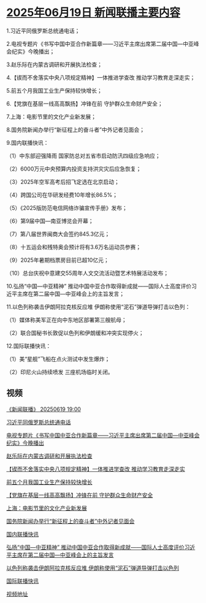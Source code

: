 # [2025年06月19日 新闻联播主要内容](https://tv.cctv.com/lm/xwlb/day/20250619.shtml)

1.习近平同俄罗斯总统通电话；

2.电视专题片《书写中国中亚合作新篇章——习近平主席出席第二届中国—中亚峰会纪实》今晚播出；

3.赵乐际在内蒙古调研和开展执法检查；

4.【锲而不舍落实中央八项规定精神】一体推进学查改 推动学习教育走深走实；

5.前五个月我国工业生产保持较快增长；

6.【党旗在基层一线高高飘扬】冲锋在前 守护群众生命财产安全；

7.上海：电影节里的文化产业新发展；

8.国务院新闻办举行“新征程上的奋斗者”中外记者见面会；

9.国内联播快讯：

（1）中东部迎强降雨 国家防总对五省市启动防汛四级应急响应；

（2）6000万元中央预算内投资支持洪灾灾后应急恢复；

（3）2025年空军高考后招飞定选在北京启动；

（4）跨国公司在华研发经费10年增长86.5%；

（5）《2025版防范电信网络诈骗宣传手册》发布；

（6）第9届中国—南亚博览会开幕；

（7）第八届世界闽商大会签约845.3亿元；

（8）十五运会和残特奥会预计将有3.6万名运动员参赛；

（9）2025年暑期档票房目前已超10亿元；

（10）总台庆祝中意建交55周年人文交流活动暨艺术特展活动发布；

10.弘扬“中国—中亚精神” 推动中国中亚合作取得新成就——国际人士高度评价习近平主席在第二届中国—中亚峰会上的主旨发言；

11.以色列称袭击伊朗阿拉克核反应堆 伊朗称使用“泥石”弹道导弹打击以色列：

（1）媒体称美军正在向中东地区部署第三艘航母；

（2）联合国秘书长敦促以色列和伊朗缓和冲突实现停火；

12.国际联播快讯：

（1）美“星舰”飞船在点火测试中发生爆炸；

（2）印尼火山持续喷发 三座机场临时关闭。

## 视频

[《新闻联播》 20250619 19:00](https://tv.cctv.com/2025/06/19/VIDE4rX6VDICGDwlDYIDeson250619.shtml)

[习近平同俄罗斯总统通电话](https://tv.cctv.com/2025/06/19/VIDEg9H1VzITQhN55EF6VlIT250619.shtml)

[电视专题片《书写中国中亚合作新篇章——习近平主席出席第二届中国—中亚峰会纪实》今晚播出](https://tv.cctv.com/2025/06/19/VIDECMWfKHbbmXmGMH0kNV5L250619.shtml)

[赵乐际在内蒙古调研和开展执法检查](https://tv.cctv.com/2025/06/19/VIDELTApTHV4W9dOmWah2Zcv250619.shtml)

[【锲而不舍落实中央八项规定精神】一体推进学查改 推动学习教育走深走实](https://tv.cctv.com/2025/06/19/VIDEtVv6alu5wklfF8Zd4olm250619.shtml)

[前五个月我国工业生产保持较快增长](https://tv.cctv.com/2025/06/19/VIDEm4fUjyAf3jXwSyh3oWd3250619.shtml)

[【党旗在基层一线高高飘扬】冲锋在前 守护群众生命财产安全](https://tv.cctv.com/2025/06/19/VIDEj03KQVjpSxtYcNFk3Ho7250619.shtml)

[上海：电影节里的文化产业新发展](https://tv.cctv.com/2025/06/19/VIDEGfqIuqcII4kZJKsP61jf250619.shtml)

[国务院新闻办举行“新征程上的奋斗者”中外记者见面会](https://tv.cctv.com/2025/06/19/VIDE2iNDF0kz2Mj1blbZHGQP250619.shtml)

[国内联播快讯](https://tv.cctv.com/2025/06/19/VIDEGJYJ7XgAjmTBNQt4gw2V250619.shtml)

[弘扬“中国—中亚精神” 推动中国中亚合作取得新成就——国际人士高度评价习近平主席在第二届中国—中亚峰会上的主旨发言](https://tv.cctv.com/2025/06/19/VIDETxvgUYW5BmkA7ijnhH5x250619.shtml)

[以色列称袭击伊朗阿拉克核反应堆 伊朗称使用“泥石”弹道导弹打击以色列](https://tv.cctv.com/2025/06/19/VIDEVhilzmY3gfxESKV37R1c250619.shtml)

[国际联播快讯](https://tv.cctv.com/2025/06/19/VIDEkD0xqTjgcJVjATKjlgLZ250619.shtml)

[视频地址](https://tv.cctv.com/lm/xwlb/day/20250619.shtml) 

